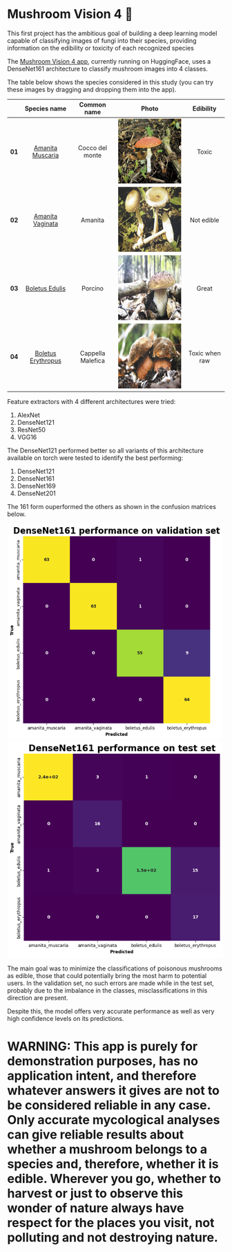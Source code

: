 # Mushroom Vision 4 🍄

This first project has the ambitious goal of building a deep learning model capable of classifying images of fungi into their species, providing information on the edibility or toxicity of each recognized species

The [Mushroom Vision 4 app](https://huggingface.co/spaces/simo98/MushroomVision4), currently running on HuggingFace, uses a DenseNet161 architecture to classify mushroom images into 4 classes.

The table below shows the species considered in this study (you can try these images by dragging and dropping them into the app).

|| **Species name** | **Common name** | **Photo** | **Edibility** |
|:----:|:----------------:|:---------------:|:-------------:|:-------------:|
|**01**| [Amanita Muscaria](https://wikipedia.org/wiki/Amanita_muscaria) | Cocco del monte | <img src="/Species/02_AmanitaMuscaria.jpg" alt="Cocco" width="250" height="150" /> | Toxic |
|**02**| [Amanita Vaginata](https://wikipedia.org/wiki/Amanita_vaginata) | Amanita| <img src="/Species/03_AmanitaVaginata.jpg" alt="Cocco" width="250" height="150" /> | Not edible |
|**03**| [Boletus Edulis](https://wikipedia.org/wiki/Boletus_edulis) | Porcino | <img src="/Species/07_BoletusEdulis.jpg" alt="Cocco" width="250" height="150" /> | Great |
|**04**| [Boletus Erythropus](https://it.wikipedia.org/wiki/Neoboletus_erythropus) | Cappella Malefica | <img src="/Species/08_BoletusErythropus.jpg" alt="Cocco" width="250" height="150" /> | Toxic when raw |

Feature extractors with 4 different architectures were tried:
1. AlexNet
2. DenseNet121
3. ResNet50
4. VGG16

The DenseNet121 performed better so all variants of this architecture available on torch were tested to identify the best performing:
1. DenseNet121
2. DenseNet161
3. DenseNet169
4. DenseNet201

The 161 form ouperformed the others as shown in the confusion matrices below.

<img src="Confusion_matrices/Deense161MV4_validation.png" alt="Validation CM" width="500" height="500" /> <img src="Confusion_matrices/Deense161MV4_test.png" alt="Test CM" width="500" height="500" />

The main goal was to minimize the classifications of poisonous mushrooms as edible, those that could potentially bring the most harm to potential users. In the validation set, no such errors are made while in the test set, probably due to the imbalance in the classes, misclassifications in this direction are present.

Despite this, the model offers very accurate performance as well as very high confidence levels on its predictions.

# **WARNING: This app is purely for demonstration purposes, has no application intent, and therefore whatever answers it gives are not to be considered reliable in any case. Only accurate mycological analyses can give reliable results about whether a mushroom belongs to a species and, therefore, whether it is edible. Wherever you go, whether to harvest or just to observe this wonder of nature always have respect for the places you visit, not polluting and not destroying nature.**
